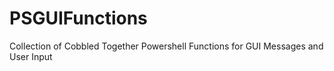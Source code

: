 # PSGUIFunctions
Collection of Cobbled Together Powershell Functions for GUI Messages and User Input
